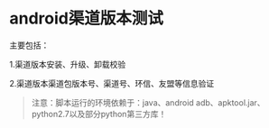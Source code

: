 # android渠道版本测试

主要包括：

1.渠道版本安装、升级、卸载校验

2.渠道版本渠道包版本号、渠道号、环信、友盟等信息验证

> 注意：脚本运行的环境依赖于：java、android adb、apktool.jar、python2.7以及部分python第三方库！
